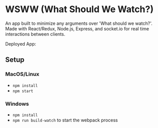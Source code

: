 # WSWW (What Should We Watch?)

An app built to minimize any arguments over 'What should we watch?'. 
Made with React/Redux, Node.js, Express, and socket.io for real time interactions between clients.

Deployed App: 

## Setup

### MacOS/Linux

* `npm install`
* `npm start`

### Windows

* `npm install`
* `npm run build-watch` to start the webpack process
